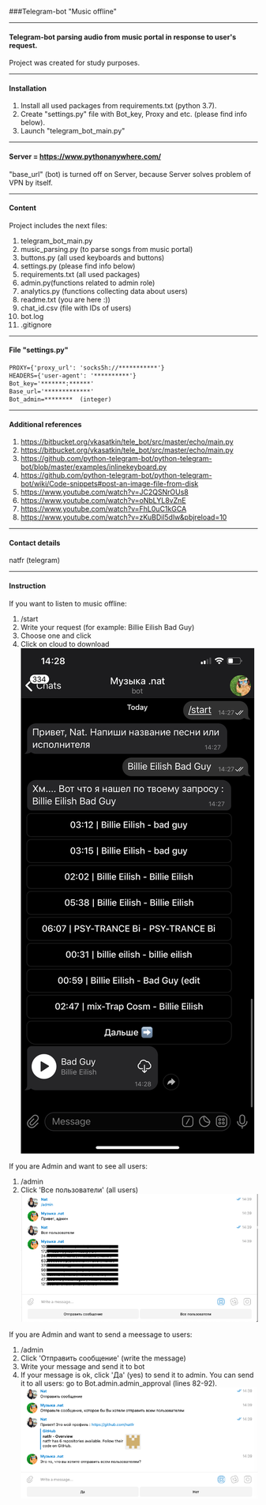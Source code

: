 ###Telegram-bot "Music offline"
__________
#### Telegram-bot parsing audio from music portal in response to user's request.
   Project was created for study purposes.
__________
#### Installation
   1. Install all used packages from requirements.txt (python 3.7).
   2. Create "settings.py" file with Bot_key, Proxy and etc. (please find info below).
   3. Launch "telegram_bot_main.py"
__________
#### Server  = https://www.pythonanywhere.com/
   "base_url" (bot) is turned off on Server, because Server solves problem of VPN by itself.
__________
#### Content
   Project includes the next files:
   1. telegram_bot_main.py
   2. music_parsing.py (to parse songs from music portal)
   3. buttons.py (all used keyboards and buttons)
   4. settings.py (please find info below)
   5. requirements.txt (all used packages)
   6. admin.py(functions related to admin role)
   7. analytics.py (functions collecting data about users)
   8. readme.txt (you are here :))
   9. chat_id.csv  (file with IDs of users)
   10. bot.log
   11. .gitignore
__________
#### File "settings.py"

    PROXY={'proxy_url': 'socks5h://***********'}
    HEADERS={'user-agent': '**********'}
    Bot_key='*******:******'
    Base_url='*************'
    Bot_admin=********  (integer)
__________
#### Additional references
   1. https://bitbucket.org/vkasatkin/tele_bot/src/master/echo/main.py
   2. https://bitbucket.org/vkasatkin/tele_bot/src/master/echo/main.py
   3. https://github.com/python-telegram-bot/python-telegram-bot/blob/master/examples/inlinekeyboard.py
   4. https://github.com/python-telegram-bot/python-telegram-bot/wiki/Code-snippets#post-an-image-file-from-disk    
   5. https://www.youtube.com/watch?v=JC2QSNrOUs8
   6. https://www.youtube.com/watch?v=oNbLYL8vZnE
   7. https://www.youtube.com/watch?v=FhL0uC1kGCA
   8. https://www.youtube.com/watch?v=zKuBDil5dlw&pbjreload=10
__________
#### Contact details
   natfr (telegram)
   __________ 
#### Instruction
   If you want to listen to music offline:
   1. /start
   2. Write your request (for example: Billie Eilish Bad Guy)
   3. Choose one and click
   4. Click on cloud to download
    ![project_final](screens/project1.jpeg)
    
   If you are Admin and want to see all users:
   1. /admin
   2. Click 'Все пользователи' (all users)
    ![project_final](screens/project2.png)
   
   If you are Admin and want to send a meessage to users:
   1. /admin
   2. Click 'Отправить сообщение' (write the message)
   3. Write your message and send it to bot
   4. If your message is ok, click 'Да' (yes) to send it to admin. You can send it to all users: go to Bot.admin.admin_approval (lines 82-92).
    ![project_final](screens/project3.png)